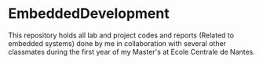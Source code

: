 # EmbeddedDevelopment
This repository holds all lab and project codes and reports (Related to embedded systems) done by me in collaboration with several other classmates during the first year of my Master's at Ecole Centrale de Nantes.
